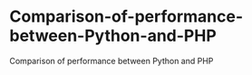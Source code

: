 # Comparison-of-performance-between-Python-and-PHP
Comparison of performance between Python and PHP
